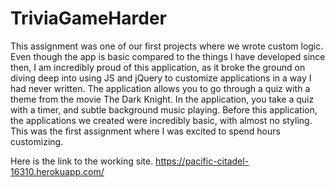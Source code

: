 # TriviaGameHarder

This assignment was one of our first projects where we wrote custom logic. Even though the app is basic compared to the things I have developed since then, I am incredibly proud of this application, as it broke the ground on diving deep into using JS and jQuery to customize applications in a way I had never written.
The application allows you to go through a quiz with a theme from the movie The Dark Knight. In the application, you take a quiz with a timer, and subtle background music playing. Before this application, the applications we created were incredibly basic, with almost no styling. This was the first assignment where I was excited to spend hours customizing.

Here is the link to the working site. https://pacific-citadel-16310.herokuapp.com/

